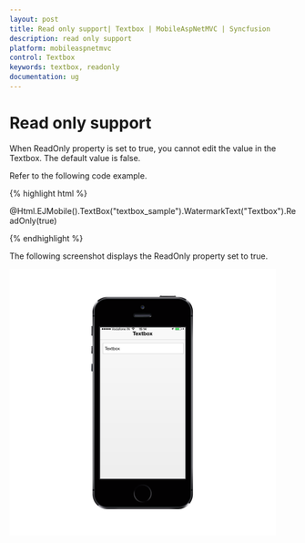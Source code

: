 ```yaml
---
layout: post
title: Read only support| Textbox | MobileAspNetMVC | Syncfusion
description: read only support
platform: mobileaspnetmvc
control: Textbox
keywords: textbox, readonly
documentation: ug
---
```


# Read only support

When ReadOnly property is set to true, you cannot edit the value in the Textbox. The default value is false.

Refer to the following code example.

{% highlight html %}



@Html.EJMobile().TextBox("textbox_sample").WatermarkText("Textbox").ReadOnly(true)



{% endhighlight %}



The following screenshot displays the ReadOnly property set to true.

![D:/Final Doc/mockup/IMG_0529_iphone5s_spacegrey_portrait.png](Read-only-support_images/Read-only-support_img1.png)



